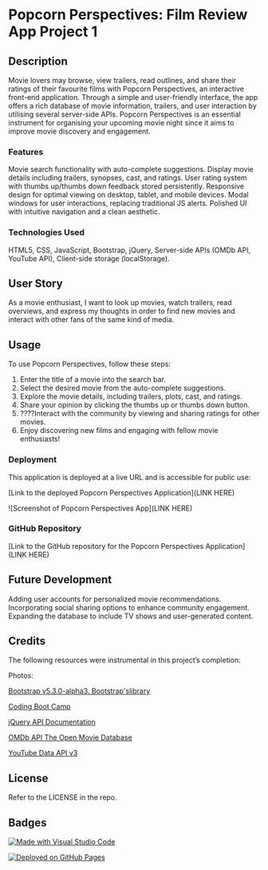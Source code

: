 
 

# Popcorn Perspectives: Film Review App Project 1

## Description

Movie lovers may browse, view trailers, read outlines, and share their ratings of their favourite films with Popcorn Perspectives, an interactive front-end application. Through a simple and user-friendly interface, the app offers a rich database of movie information, trailers, and user interaction by utilising several server-side APIs. Popcorn Perspectives is an essential instrument for organising your upcoming movie night since it aims to improve movie discovery and engagement. 

### Features

Movie search functionality with auto-complete suggestions.
Display movie details including trailers, synopses, cast, and ratings.
User rating system with thumbs up/thumbs down feedback stored persistently.
Responsive design for optimal viewing on desktop, tablet, and mobile devices.
Modal windows for user interactions, replacing traditional JS alerts.
Polished UI with intuitive navigation and a clean aesthetic.

### Technologies Used

HTML5, CSS, JavaScript, Bootstrap, jQuery, Server-side APIs (OMDb API, YouTube API),
Client-side storage (localStorage).

## User Story

As a movie enthusiast, I want to look up movies, watch trailers, read overviews, and express my thoughts in order to find new movies and interact with other fans of the same kind of media.

## Usage

To use Popcorn Perspectives, follow these steps:

1. Enter the title of a movie into the search bar.
2. Select the desired movie from the auto-complete suggestions.
3. Explore the movie details, including trailers, plots, cast, and ratings.
4. Share your opinion by clicking the thumbs up or thumbs down button.
5. ????Interact with the community by viewing and sharing ratings for other movies.
6. Enjoy discovering new films and engaging with fellow movie enthusiasts!

### Deployment

This application is deployed at a live URL and is accessible for public use:

[Link to the deployed Popcorn Perspectives Application](LINK HERE)

![Screenshot of Popcorn Perspectives App](LINK HERE)

### GitHub Repository

[Link to the GitHub repository for the Popcorn Perspectives Application](LINK HERE)

## Future Development

Adding user accounts for personalized movie recommendations.
Incorporating social sharing options to enhance community engagement.
Expanding the database to include TV shows and user-generated content.

## Credits

The following resources were instrumental in this project’s completion:

Photos: 

[Bootstrap v5.3.0-alpha3. Bootstrap'slibrary](https://getbootstrap.com)

[Coding Boot Camp](https://coding-boot-camp.github.io/full-stack/github/professional-readme-guide)

[jQuery API Documentation](https://api.jquery.com)

[OMDb API The Open Movie Database](http://www.omdbapi.com)

[YouTube Data API v3](https://developers.google.com/youtube/v3/docs/?apix=true)

## License

Refer to the LICENSE in the repo.

## Badges

[![Made with Visual Studio Code](https://img.shields.io/badge/Made%20with-Visual%20Studio%20Code-1f425f.svg)](https://code.visualstudio.com/)

[![Deployed on GitHub Pages](https://img.shields.io/badge/Deployed%20on-GitHub%20Pages-brightgreen)](https://pages.github.com/)


